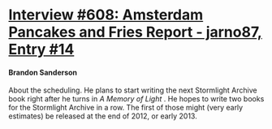 # [Interview #608: Amsterdam Pancakes and Fries Report - jarno87, Entry #14](https://www.theoryland.com/intvmain.php?i=608#14)

#### Brandon Sanderson

About the scheduling. He plans to start writing the next Stormlight Archive book right after he turns in
*A Memory of Light*
. He hopes to write two books for the Stormlight Archive in a row. The first of those might (very early estimates) be released at the end of 2012, or early 2013.

